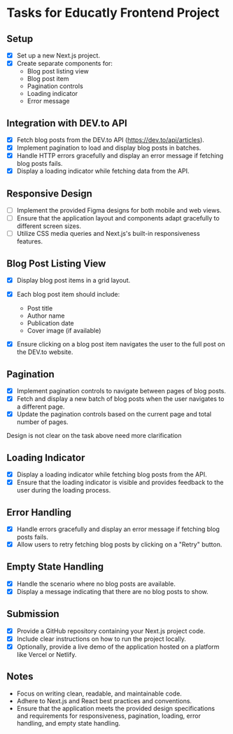 # Tasks for Educatly Frontend Project

## Setup
- [x] Set up a new Next.js project.
- [x] Create separate components for:
  - Blog post listing view
  - Blog post item
  - Pagination controls
  - Loading indicator
  - Error message

## Integration with DEV.to API
- [x] Fetch blog posts from the DEV.to API (https://dev.to/api/articles).
- [x] Implement pagination to load and display blog posts in batches.
- [x] Handle HTTP errors gracefully and display an error message if fetching blog posts fails.
- [x] Display a loading indicator while fetching data from the API.

## Responsive Design
- [ ] Implement the provided Figma designs for both mobile and web views.
- [ ] Ensure that the application layout and components adapt gracefully to different screen sizes.
- [ ] Utilize CSS media queries and Next.js's built-in responsiveness features.

## Blog Post Listing View
- [x] Display blog post items in a grid layout.
- [x] Each blog post item should include:
  - Post title
  - Author name
  - Publication date
  - Cover image (if available)
- [x] Ensure clicking on a blog post item navigates the user to the full post on the DEV.to website.



## Pagination
- [x] Implement pagination controls to navigate between pages of blog posts.
- [x] Fetch and display a new batch of blog posts when the user navigates to a different page.
- [x] Update the pagination controls based on the current page and total number of pages.

Design is not clear on the task above need more clarification

## Loading Indicator
- [x] Display a loading indicator while fetching blog posts from the API.
- [x] Ensure that the loading indicator is visible and provides feedback to the user during the loading process.

## Error Handling
- [x] Handle errors gracefully and display an error message if fetching blog posts fails.
- [x] Allow users to retry fetching blog posts by clicking on a "Retry" button.

## Empty State Handling
- [x] Handle the scenario where no blog posts are available.
- [x] Display a message indicating that there are no blog posts to show.

## Submission
- [x] Provide a GitHub repository containing your Next.js project code.
- [x] Include clear instructions on how to run the project locally.
- [x] Optionally, provide a live demo of the application hosted on a platform like Vercel or Netlify.

## Notes
- Focus on writing clean, readable, and maintainable code.
- Adhere to Next.js and React best practices and conventions.
- Ensure that the application meets the provided design specifications and requirements for responsiveness, pagination, loading, error handling, and empty state handling.